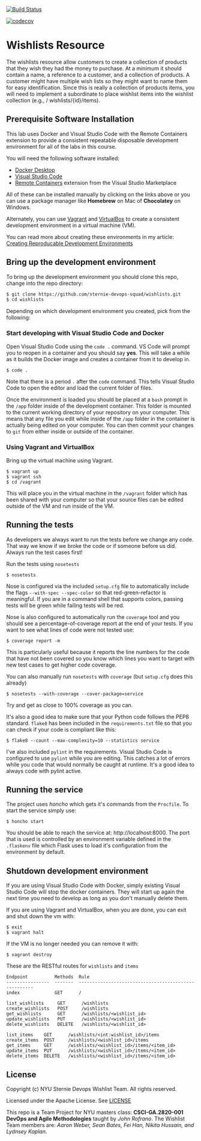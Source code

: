 [![Build Status](https://github.com/sternie-devops-squad/wishlists/actions/workflows/tdd.yml/badge.svg)](https://github.com/sternie-devops-squad/wishlists/actions)

[![codecov](https://codecov.io/gh/sternie-devops-squad/wishlists/branch/main/graph/badge.svg?token=AHKDLZSPT9)](https://codecov.io/gh/sternie-devops-squad/wishlists)

# Wishlists Resource

The wishlists resource allow customers to create a collection of products that they wish they had the money to purchase. At a minimum it should contain a name, a reference to a customer, and a collection of products. A customer might have multiple wish lists so they might want to name them for easy identification. Since this is really a collection of products items, you will need to implement a subordinate  to place wishlist items into the wishlist collection (e.g., / wishlists/{id}/items).

## Prerequisite Software Installation

This lab uses Docker and Visual Studio Code with the Remote Containers extension to provide a consistent repeatable disposable development environment for all of the labs in this course.

You will need the following software installed:

- [Docker Desktop](https://www.docker.com/products/docker-desktop)
- [Visual Studio Code](https://code.visualstudio.com)
- [Remote Containers](https://marketplace.visualstudio.com/items?itemName=ms-vscode-remote.remote-containers) extension from the Visual Studio Marketplace

All of these can be installed manually by clicking on the links above or you can use a package manager like **Homebrew** on Mac of **Chocolatey** on Windows.

Alternately, you can use [Vagrant](https://www.vagrantup.com/) and [VirtualBox](https://www.virtualbox.org/) to create a consistent development environment in a virtual machine (VM).

You can read more about creating these environments in my article: [Creating Reproducable Development Environments](https://johnrofrano.medium.com/creating-reproducible-development-environments-fac8d6471f35)

## Bring up the development environment

To bring up the development environment you should clone this repo, change into the repo directory:

```bash
$ git clone https://github.com/sternie-devops-squad/wishlists.git
$ cd wishlists
```

Depending on which development environment you created, pick from the following:

### Start developing with Visual Studio Code and Docker

Open Visual Studio Code using the `code .` command. VS Code will prompt you to reopen in a container and you should say **yes**. This will take a while as it builds the Docker image and creates a container from it to develop in.

```bash
$ code .
```

Note that there is a period `.` after the `code` command. This tells Visual Studio Code to open the editor and load the current folder of files.

Once the environment is loaded you should be placed at a `bash` prompt in the `/app` folder inside of the development container. This folder is mounted to the current working directory of your repository on your computer. This means that any file you edit while inside of the `/app` folder in the container is actually being edited on your computer. You can then commit your changes to `git` from either inside or outside of the container.

### Using Vagrant and VirtualBox

Bring up the virtual machine using Vagrant.

```shell
$ vagrant up
$ vagrant ssh
$ cd /vagrant
```

This will place you in the virtual machine in the `/vagrant` folder which has been shared with your computer so that your source files can be edited outside of the VM and run inside of the VM.

## Running the tests

As developers we always want to run the tests before we change any code. That way we know if we broke the code or if someone before us did. Always run the test cases first!

Run the tests using `nosetests`

```shell
$ nosetests
```

Nose is configured via the included `setup.cfg` file to automatically include the flags `--with-spec --spec-color` so that red-green-refactor is meaningful. If you are in a command shell that supports colors, passing tests will be green while failing tests will be red.

Nose is also configured to automatically run the `coverage` tool and you should see a percentage-of-coverage report at the end of your tests. If you want to see what lines of code were not tested use:

```shell
$ coverage report -m
```

This is particularly useful because it reports the line numbers for the code that have not been covered so you know which lines you want to target with new test cases to get higher code coverage.

You can also manually run `nosetests` with `coverage` (but `setup.cfg` does this already)

```shell
$ nosetests --with-coverage --cover-package=service
```

Try and get as close to 100% coverage as you can.

It's also a good idea to make sure that your Python code follows the PEP8 standard. `flake8` has been included in the `requirements.txt` file so that you can check if your code is compliant like this:

```shell
$ flake8 --count --max-complexity=10 --statistics service
```

I've also included `pylint` in the requirements. Visual Studio Code is configured to use `pylint` while you are editing. This catches a lot of errors while you code that would normally be caught at runtime. It's a good idea to always code with pylint active.

## Running the service

The project uses _honcho_ which gets it's commands from the `Procfile`. To start the service simply use:

```shell
$ honcho start
```

You should be able to reach the service at: http://localhost:8000. The port that is used is controlled by an environment variable defined in the `.flaskenv` file which Flask uses to load it's configuration from the environment by default.

## Shutdown development environment

If you are using Visual Studio Code with Docker, simply existing Visual Studio Code will stop the docker containers. They will start up again the next time you need to develop as long as you don't manually delete them.

If you are using Vagrant and VirtualBox, when you are done, you can exit and shut down the vm with:

```shell
$ exit
$ vagrant halt
```

If the VM is no longer needed you can remove it with:

```shell
$ vagrant destroy
```

These are the RESTful routes for `wishlists` and `items`
```
Endpoint          Methods  Rule
----------------  -------  -----------------------------------------------------
index             GET      /

list_wishlists     GET      /wishlists
create_wishlists   POST     /wishlists
get_wishlists      GET      /wishlists/<wishlist_id>
update_wishlists   PUT      /wishlists/<wishlist_id>
delete_wishlists   DELETE   /wishlists/<wishlist_id>

list_items    GET      /wishlists/<int:wishlist_id>/items
create_items  POST     /wishlists/<wishlist_id>/items
get_items     GET      /wishlists/<wishlist_id>/items/<item_id>
update_items  PUT      /wishlists/<wishlist_id>/items/<item_id>
delete_items  DELETE   /wishlists/<wishlist_id>/items/<item_id>
```

## License

Copyright (c) NYU Sternie Devops Wishlist Team. All rights reserved.

Licensed under the Apache License. See [LICENSE](LICENSE)

This repo is a Team Project for NYU masters class: **CSCI-GA.2820-001 DevOps and Agile Methodologies** taught by _John Rofrano_. The Wishlist Team members are: _Aaron Weber, Sean Bates, Fei Han, Nikita Hussain, and Lydnsey Kaplan_.
